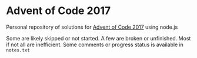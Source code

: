 # Advent of Code 2017
Personal repository of solutions for [Advent of Code 2017](http://adventofcode.com/2017) using node.js

Some are likely skipped or not started. A few are broken or unfinished. Most if not all are inefficient. Some comments or progress status is available in `notes.txt`
